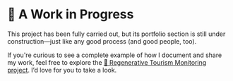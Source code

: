 # 🚧 A Work in Progress

This project has been fully carried out, but its portfolio section is still under construction—just like any good process (and good people, too).

If you're curious to see a complete example of how I document and share my work, feel free to explore the [🔗 Regenerative Tourism Monitoring project](https://github.com/WennOlarteE/portfolio/blob/main/RegenerativeTourism/README.md). I’d love for you to take a look.





